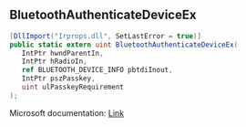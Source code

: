 ## BluetoothAuthenticateDeviceEx

```csharp
[DllImport("Irprops.dll", SetLastError = true)]
public static extern uint BluetoothAuthenticateDeviceEx(
   IntPtr hwndParentIn,
   IntPtr hRadioIn,
   ref BLUETOOTH_DEVICE_INFO pbtdiInout,
   IntPtr pszPasskey,
   uint ulPasskeyRequirement
);
```

Microsoft documentation: [Link](https://docs.microsoft.com/en-us/windows/win32/api/bluetoothapis/nf-bluetoothapis-bluetoothauthenticatedeviceex)
